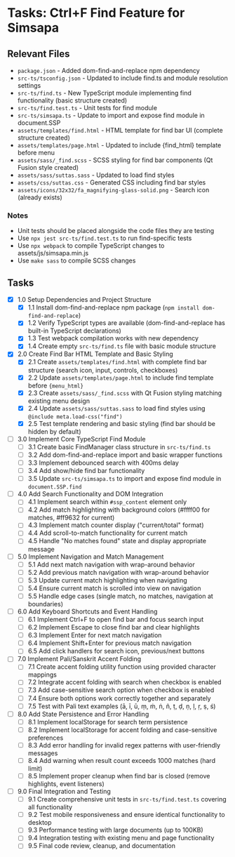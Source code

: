 # Tasks: Ctrl+F Find Feature for Simsapa

## Relevant Files

- `package.json` - Added dom-find-and-replace npm dependency
- `src-ts/tsconfig.json` - Updated to include find.ts and module resolution settings
- `src-ts/find.ts` - New TypeScript module implementing find functionality (basic structure created)
- `src-ts/find.test.ts` - Unit tests for find module
- `src-ts/simsapa.ts` - Update to import and expose find module in document.SSP
- `assets/templates/find.html` - HTML template for find bar UI (complete structure created)
- `assets/templates/page.html` - Updated to include {find_html} template before menu
- `assets/sass/_find.scss` - SCSS styling for find bar components (Qt Fusion style created)
- `assets/sass/suttas.sass` - Updated to load find styles
- `assets/css/suttas.css` - Generated CSS including find bar styles
- `assets/icons/32x32/fa_magnifying-glass-solid.png` - Search icon (already exists)

### Notes

- Unit tests should be placed alongside the code files they are testing
- Use `npx jest src-ts/find.test.ts` to run find-specific tests
- Use `npx webpack` to compile TypeScript changes to assets/js/simsapa.min.js
- Use `make sass` to compile SCSS changes

## Tasks

- [x] 1.0 Setup Dependencies and Project Structure
  - [x] 1.1 Install dom-find-and-replace npm package (`npm install dom-find-and-replace`)
  - [x] 1.2 Verify TypeScript types are available (dom-find-and-replace has built-in TypeScript declarations)
  - [x] 1.3 Test webpack compilation works with new dependency
  - [x] 1.4 Create empty `src-ts/find.ts` file with basic module structure

- [x] 2.0 Create Find Bar HTML Template and Basic Styling
  - [x] 2.1 Create `assets/templates/find.html` with complete find bar structure (search icon, input, controls, checkboxes)
  - [x] 2.2 Update `assets/templates/page.html` to include find template before `{menu_html}`
  - [x] 2.3 Create `assets/sass/_find.scss` with Qt Fusion styling matching existing menu design
  - [x] 2.4 Update `assets/sass/suttas.sass` to load find styles using `@include meta.load-css("find")`
  - [x] 2.5 Test template rendering and basic styling (find bar should be hidden by default)

- [ ] 3.0 Implement Core TypeScript Find Module
  - [ ] 3.1 Create basic FindManager class structure in `src-ts/find.ts`
  - [ ] 3.2 Add dom-find-and-replace import and basic wrapper functions
  - [ ] 3.3 Implement debounced search with 400ms delay
  - [ ] 3.4 Add show/hide find bar functionality
  - [ ] 3.5 Update `src-ts/simsapa.ts` to import and expose find module in `document.SSP.find`

- [ ] 4.0 Add Search Functionality and DOM Integration
  - [ ] 4.1 Implement search within `#ssp_content` element only
  - [ ] 4.2 Add match highlighting with background colors (#ffff00 for matches, #ff9632 for current)
  - [ ] 4.3 Implement match counter display ("current/total" format)
  - [ ] 4.4 Add scroll-to-match functionality for current match
  - [ ] 4.5 Handle "No matches found" state and display appropriate message

- [ ] 5.0 Implement Navigation and Match Management
  - [ ] 5.1 Add next match navigation with wrap-around behavior
  - [ ] 5.2 Add previous match navigation with wrap-around behavior
  - [ ] 5.3 Update current match highlighting when navigating
  - [ ] 5.4 Ensure current match is scrolled into view on navigation
  - [ ] 5.5 Handle edge cases (single match, no matches, navigation at boundaries)

- [ ] 6.0 Add Keyboard Shortcuts and Event Handling
  - [ ] 6.1 Implement Ctrl+F to open find bar and focus search input
  - [ ] 6.2 Implement Escape to close find bar and clear highlights
  - [ ] 6.3 Implement Enter for next match navigation
  - [ ] 6.4 Implement Shift+Enter for previous match navigation
  - [ ] 6.5 Add click handlers for search icon, previous/next buttons

- [ ] 7.0 Implement Pali/Sanskrit Accent Folding
  - [ ] 7.1 Create accent folding utility function using provided character mappings
  - [ ] 7.2 Integrate accent folding with search when checkbox is enabled
  - [ ] 7.3 Add case-sensitive search option when checkbox is enabled
  - [ ] 7.4 Ensure both options work correctly together and separately
  - [ ] 7.5 Test with Pali text examples (ā, ī, ū, ṃ, ṁ, ṅ, ñ, ṭ, ḍ, ṇ, ḷ, ṛ, ṣ, ś)

- [ ] 8.0 Add State Persistence and Error Handling
  - [ ] 8.1 Implement localStorage for search term persistence
  - [ ] 8.2 Implement localStorage for accent folding and case-sensitive preferences
  - [ ] 8.3 Add error handling for invalid regex patterns with user-friendly messages
  - [ ] 8.4 Add warning when result count exceeds 1000 matches (hard limit)
  - [ ] 8.5 Implement proper cleanup when find bar is closed (remove highlights, event listeners)

- [ ] 9.0 Final Integration and Testing
  - [ ] 9.1 Create comprehensive unit tests in `src-ts/find.test.ts` covering all functionality
  - [ ] 9.2 Test mobile responsiveness and ensure identical functionality to desktop
  - [ ] 9.3 Performance testing with large documents (up to 100KB)
  - [ ] 9.4 Integration testing with existing menu and page functionality
  - [ ] 9.5 Final code review, cleanup, and documentation
